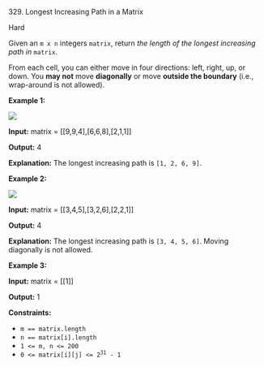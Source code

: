 ﻿329\. Longest Increasing Path in a Matrix

Hard

Given an `m x n` integers `matrix`, return _the length of the longest increasing path in_ `matrix`.

From each cell, you can either move in four directions: left, right, up, or down. You **may not** move **diagonally** or move **outside the boundary** (i.e., wrap-around is not allowed).

**Example 1:**

![](https://assets.leetcode.com/uploads/2021/01/05/grid1.jpg)

**Input:** matrix = \[\[9,9,4\],\[6,6,8\],\[2,1,1\]\]

**Output:** 4

**Explanation:** The longest increasing path is `[1, 2, 6, 9]`. 

**Example 2:**

![](https://assets.leetcode.com/uploads/2021/01/27/tmp-grid.jpg)

**Input:** matrix = \[\[3,4,5\],\[3,2,6\],\[2,2,1\]\]

**Output:** 4

**Explanation:** The longest increasing path is `[3, 4, 5, 6]`. Moving diagonally is not allowed. 

**Example 3:**

**Input:** matrix = \[\[1\]\]

**Output:** 1 

**Constraints:**

*   `m == matrix.length`
*   `n == matrix[i].length`
*   `1 <= m, n <= 200`
*   <code>0 <= matrix[i][j] <= 2<sup>31</sup> - 1</code>